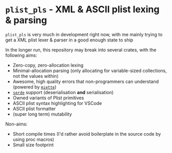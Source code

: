 # `plist_pls` - XML & ASCII plist lexing & parsing

`plist_pls` is very much in development right now, with me mainly trying to get a XML plist lexer & parser in a good enough state to ship

In the longer run, this repository may break into several crates, with the following aims:
- Zero-copy, zero-allocation lexing
- Minimal-allocation parsing (only allocating for variable-sized collections, not the values within)
- Awesome, high quality errors that non-programmers can understand (powered by [`miette`](https://lib.rs/crates/miette))
- [`serde`](https://lib.rs/crates/serde) support (deserialisation **and** serialisation)
- Owned variants of Plist primitives
- ASCII plist syntax highlighting for VSCode
- ASCII plist formatter
- (super long term) mutability

Non-aims:
- Short compile times (I'd rather avoid boilerplate in the source code by using proc macros)
- Small size footprint

